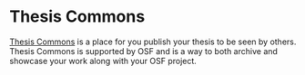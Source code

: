 # Thesis Commons

 [Thesis Commons](https://thesiscommons.org/) is a place for you publish your thesis to be seen by others.  Thesis Commons is supported by OSF and is a way to both archive and showcase your work along with your OSF project.   




